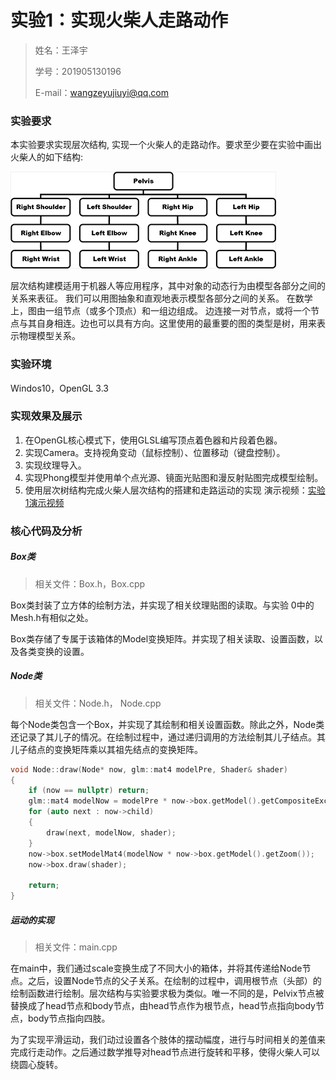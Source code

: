 # 实验1：实现火柴人走路动作

> 姓名：王泽宇
>
> 学号：201905130196
>
> E-mail：wangzeyujiuyi@qq.com

### 实验要求

本实验要求实现层次结构, 实现一个火柴人的走路动作。要求至少要在实验中画出火柴人的如下结构:

![火柴人结构](01.png)

层次结构建模适用于机器人等应用程序，其中对象的动态行为由模型各部分之间的关系来表征。 我们可以用图抽象和直观地表示模型各部分之间的关系。 在数学上，图由一组节点（或多个顶点）和一组边组成。 边连接一对节点，或将一个节点与其自身相连。边也可以具有方向。这里使用的最重要的图的类型是树，用来表示物理模型关系。

### 实验环境

Windos10，OpenGL 3.3

### 实现效果及展示

1. 在OpenGL核心模式下，使用GLSL编写顶点着色器和片段着色器。
2. 实现Camera。支持视角变动（鼠标控制）、位置移动（键盘控制）。
2. 实现纹理导入。
4. 实现Phong模型并使用单个点光源、镜面光贴图和漫反射贴图完成模型绘制。
5. 使用层次树结构完成火柴人层次结构的搭建和走路运动的实现
演示视频：[实验1演示视频](实验1演示视频.mp4)

### 核心代码及分析
##### Box类
> 相关文件：Box.h，Box.cpp

Box类封装了立方体的绘制方法，并实现了相关纹理贴图的读取。与实验 0中的Mesh.h有相似之处。

Box类存储了专属于该箱体的Model变换矩阵。并实现了相关读取、设置函数，以及各类变换的设置。

##### Node类
> 相关文件：Node.h， Node.cpp
> 
每个Node类包含一个Box，并实现了其绘制和相关设置函数。除此之外，Node类还记录了其儿子的情况。在绘制过程中，通过递归调用的方法绘制其儿子结点。其儿子结点的变换矩阵乘以其祖先结点的变换矩阵。
```c++
void Node::draw(Node* now, glm::mat4 modelPre, Shader& shader)
{
	if (now == nullptr) return;
	glm::mat4 modelNow = modelPre * now->box.getModel().getCompositeExceptZoom();
	for (auto next : now->child)
	{
		draw(next, modelNow, shader);
	}
	now->box.setModelMat4(modelNow * now->box.getModel().getZoom());
	now->box.draw(shader);	

	return;
}
```
##### 运动的实现
> 相关文件：main.cpp

在main中，我们通过scale变换生成了不同大小的箱体，并将其传递给Node节点。之后，设置Node节点的父子关系。在绘制的过程中，调用根节点（头部）的绘制函数进行绘制。层次结构与实验要求极为类似。唯一不同的是，Pelvix节点被替换成了head节点和body节点，由head节点作为根节点，head节点指向body节点，body节点指向四肢。

为了实现平滑运动，我们动过设置各个肢体的摆动幅度，进行与时间相关的差值来完成行走动作。之后通过数学推导对head节点进行旋转和平移，使得火柴人可以绕圆心旋转。



